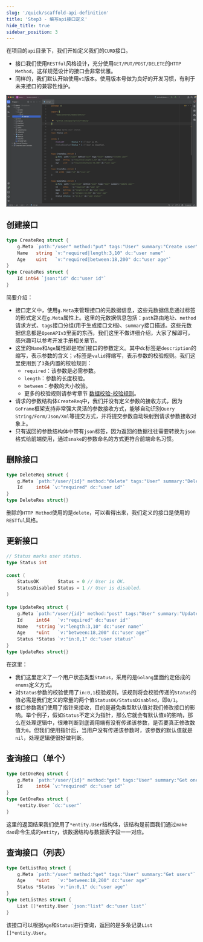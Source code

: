 ```yaml
---
slug: '/quick/scaffold-api-definition'
title: 'Step3 - 编写api接口定义'
hide_title: true
sidebar_position: 3
---
```


在项目的`api`目录下，我们开始定义我们的`CURD`接口。
- 接口我们使用`RESTful`风格设计，充分使用`GET/PUT/POST/DELETE`的`HTTP Method`，这样规范设计的接口会非常优雅。
- 同样的，我们默认开始使用`v1`版本。使用版本号做为良好的开发习惯，有利于未来接口的兼容性维护。

![user api definition](QQ_1731746554258.png)

## 创建接口
```go title="api/user/v1/user.go"
type CreateReq struct {
    g.Meta `path:"/user" method:"put" tags:"User" summary:"Create user"`
    Name   string `v:"required|length:3,10" dc:"user name"`
    Age    uint   `v:"required|between:18,200" dc:"user age"`
}
type CreateRes struct {
    Id int64 `json:"id" dc:"user id"`
}
```
简要介绍：
- 接口定义中，使用`g.Meta`来管理接口的元数据信息，这些元数据信息通过标签的形式定义在`g.Meta`属性上。这里的元数据信息包括：`path`路由地址、`method`请求方式、`tags`接口分组(用于生成接口文档)、`summary`接口描述。这些元数据信息都是`OpenAPIv3`里面的东西，我们这里不做详细介绍，大家了解即可，感兴趣可以参考开发手册相关章节。
- 这里的`Name`和`Age`属性即是咱们接口的参数定义。其中`dc`标签是`description`的缩写，表示参数的含义；`v`标签是`valid`得缩写，表示参数的校验规则。我们这里使用到了`3`条内置的校验规则：
  - `required`：该参数是必需参数。
  - `length`：参数的长度校验。
  - `between`：参数的大小校验。
  - 更多的校验规则请参考章节 [数据校验-校验规则](../../../docs/核心组件/数据校验/数据校验-校验规则.md)。
- 请求的参数结构体`CreateReq`中，我们并没有定义参数的接收方式，因为`GoFrame`框架支持非常强大灵活的参数接收方式，能够自动识别`Query String/Form/Json/Xml`等提交方式，并将提交参数自动映射到请求参数接收对象上。
- 只有返回的参数结构体中带有`json`标签，因为返回的数据往往需要转换为`json`格式给前端使用，通过`snake`的参数命名的方式更符合前端命名习惯。

## 删除接口

```go title="api/user/v1/user.go"
type DeleteReq struct {
    g.Meta `path:"/user/{id}" method:"delete" tags:"User" summary:"Delete user"`
    Id     int64 `v:"required" dc:"user id"`
}
type DeleteRes struct{}
```

删除的`HTTP Method`使用的是`delete`，可以看得出来，我们定义的接口是使用的`RESTful`风格。

## 更新接口

```go title="api/user/v1/user.go"
// Status marks user status.
type Status int

const (
    StatusOK       Status = 0 // User is OK.
    StatusDisabled Status = 1 // User is disabled.
)

type UpdateReq struct {
    g.Meta `path:"/user/{id}" method:"post" tags:"User" summary:"Update user"`
    Id     int64   `v:"required" dc:"user id"`
    Name   *string `v:"length:3,10" dc:"user name"`
    Age    *uint   `v:"between:18,200" dc:"user age"`
    Status *Status `v:"in:0,1" dc:"user status"`
}
type UpdateRes struct{}
```

在这里：
- 我们这里定义了一个用户状态类型`Status`，采用的是`Golang`里面约定俗成的`enums`定义方式。
- 对`Status`参数的校验使用了`in:0,1`校验规则，该规则将会校验传递的`Status`的值必需是我们定义的常量的两个值`StatusOK/StatusDisabled`，即`0/1`。
- 接口参数我们使用了指针来接收，目的是避免类型默认值对我们修改接口的影响。举个例子，假如`Status`不定义为指针，那么它就会有默认值`0`的影响，那么在处理逻辑中，很难判断到底调用端有没有传递该参数，是否要真正修改数值为`0`。但我们使用指针后，当用户没有传递该参数时，该参数的默认值就是`nil`，处理逻辑便很好做判断。

## 查询接口（单个）

```go title="api/user/v1/user.go"
type GetOneReq struct {
    g.Meta `path:"/user/{id}" method:"get" tags:"User" summary:"Get one user"`
    Id     int64 `v:"required" dc:"user id"`
}
type GetOneRes struct {
    *entity.User `dc:"user"`
}
```

这里的返回结果我们使用了`*entity.User`结构体，该结构是前面我们通过`make dao`命令生成的`entity`，该数据结构与数据表字段一一对应。

## 查询接口（列表）

```go title="api/user/v1/user.go"
type GetListReq struct {
    g.Meta `path:"/user" method:"get" tags:"User" summary:"Get users"`
    Age    *uint   `v:"between:18,200" dc:"user age"`
    Status *Status `v:"in:0,1" dc:"user age"`
}
type GetListRes struct {
    List []*entity.User `json:"list" dc:"user list"`
}
```
该接口可以根据`Age`和`Status`进行查询，返回的是多条记录`List []*entity.User`。